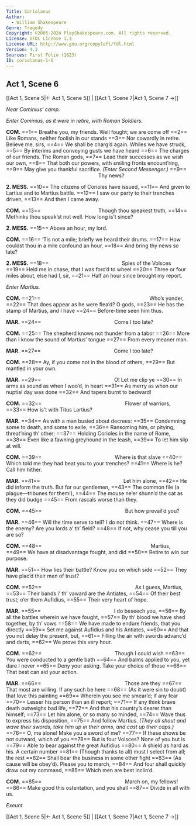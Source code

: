```yaml
---
Title: Coriolanus
Author: 
  - William Shakespeare
Genre: Tragedy
Copyright: ©2005-2024 PlayShakespeare.com. All rights reserved.
License: GFDL License 1.3
License URL: http://www.gnu.org/copyleft/fdl.html
Version: 4.3
Sources: First Folio (1623)
ID: coriolanus-1-6
---
```


## Act 1, Scene 6
[[Act 1, Scene 5|← Act 1, Scene 5]] | [[Act 1, Scene 7|Act 1, Scene 7 →]]

*Near Cominius’ camp.*

*Enter Cominius, as it were in retire, with Roman Soldiers.*

**COM.**
==1== Breathe you, my friends. Well fought; we are come off
==2== Like Romans, neither foolish in our stands
==3== Nor cowardly in retire. Believe me, sirs,
==4== We shall be charg’d again. Whiles we have struck,
==5== By interims and conveying gusts we have heard
==6== The charges of our friends. The Roman gods,
==7== Lead their successes as we wish our own,
==8== That both our powers, with smiling fronts encount’ring,
==9== May give you thankful sacrifice.
*(Enter Second Messenger.)*
==9==                   Thy news?

**2. MESS.**
==10== The citizens of Corioles have issued,
==11== And given to Lartius and to Martius battle.
==12== I saw our party to their trenches driven,
==13== And then I came away.

**COM.**
==13==            Though thou speakest truth,
==14== Methinks thou speak’st not well. How long is’t since?

**2. MESS.**
==15== Above an hour, my lord.

**COM.**
==16== ’Tis not a mile; briefly we heard their drums.
==17== How couldst thou in a mile confound an hour,
==18== And bring thy news so late?

**2. MESS.**
==18==               Spies of the Volsces
==19== Held me in chase, that I was forc’d to wheel
==20== Three or four miles about, else had I, sir,
==21== Half an hour since brought my report.

*Enter Martius.*

**COM.**
==21==                      Who’s yonder,
==22== That does appear as he were flea’d? O gods,
==23== He has the stamp of Martius, and I have
==24== Before-time seen him thus.

**MAR.**
==24==               Come I too late?

**COM.**
==25== The shepherd knows not thunder from a tabor
==26== More than I know the sound of Martius’ tongue
==27== From every meaner man.

**MAR.**
==27==               Come I too late?

**COM.**
==28== Ay, if you come not in the blood of others,
==29== But mantled in your own.

**MAR.**
==29==               O! Let me clip ye
==30== In arms as sound as when I woo’d, in heart
==31== As merry as when our nuptial day was done
==32== And tapers burnt to bedward!

**COM.**
==32==                 Flower of warriors,
==33== How is’t with Titus Lartius?

**MAR.**
==34== As with a man busied about decrees:
==35== Condemning some to death, and some to exile;
==36== Ransoming him, or pitying, threat’ning th’ other;
==37== Holding Corioles in the name of Rome,
==38== Even like a fawning greyhound in the leash,
==39== To let him slip at will.

**COM.**
==39==               Where is that slave
==40== Which told me they had beat you to your trenches?
==41== Where is he? Call him hither.

**MAR.**
==41==                 Let him alone,
==42== He did inform the truth. But for our gentlemen,
==43== The common file (a plague—tribunes for them!),
==44== The mouse ne’er shunn’d the cat as they did budge
==45== From rascals worse than they.

**COM.**
==45==                 But how prevail’d you?

**MAR.**
==46== Will the time serve to tell? I do not think.
==47== Where is the enemy? Are you lords a’ th’ field?
==48== If not, why cease you till you are so?

**COM.**
==48==                      Martius,
==49== We have at disadvantage fought, and did
==50== Retire to win our purpose.

**MAR.**
==51== How lies their battle? Know you on which side
==52== They have plac’d their men of trust?

**COM.**
==52==                   As I guess, Martius,
==53== Their bands i’ th’ vaward are the Antiates,
==54== Of their best trust; o’er them Aufidius,
==55== Their very heart of hope.

**MAR.**
==55==               I do beseech you,
==56== By all the battles wherein we have fought,
==57== By th’ blood we have shed together, by th’ vows
==58== We have made to endure friends, that you directly
==59== Set me against Aufidius and his Antiates,
==60== And that you not delay the present, but,
==61== Filling the air with swords advanc’d and darts,
==62== We prove this very hour.

**COM.**
==62==               Though I could wish
==63== You were conducted to a gentle bath
==64== And balms applied to you, yet dare I never
==65== Deny your asking. Take your choice of those
==66== That best can aid your action.

**MAR.**
==66==                 Those are they
==67== That most are willing. If any such be here
==68== (As it were sin to doubt) that love this painting
==69== Wherein you see me smear’d; if any fear
==70== Lesser his person than an ill report;
==71== If any think brave death outweighs bad life,
==72== And that his country’s dearer than himself;
==73== Let him alone, or so many so minded,
==74== Wave thus to express his disposition,
==75== And follow Martius.
*(They all shout and wave their swords, take him up in their arms, and cast up their caps.)*
==76== O, me alone! Make you a sword of me?
==77== If these shows be not outward, which of you
==78== But is four Volsces? None of you but is
==79== Able to bear against the great Aufidius
==80== A shield as hard as his. A certain number
==81== (Though thanks to all) must I select from all; the rest
==82== Shall bear the business in some other fight
==83== (As cause will be obey’d). Please you to march,
==84== And four shall quickly draw out my command,
==85== Which men are best inclin’d.

**COM.**
==85==                 March on, my fellows!
==86== Make good this ostentation, and you shall
==87== Divide in all with us.

*Exeunt.*

[[Act 1, Scene 5|← Act 1, Scene 5]] | [[Act 1, Scene 7|Act 1, Scene 7 →]]